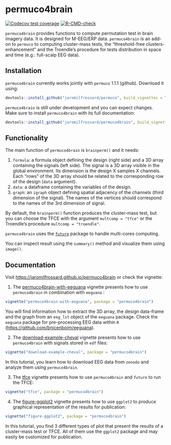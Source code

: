 
<!-- README.md is generated from README.Rmd. Please edit that file -->

# permuco4brain

<!-- badges: start -->

[![Codecov test
coverage](https://codecov.io/gh/jaromilfrossard/permuco4brain/branch/master/graph/badge.svg)](https://codecov.io/gh/jaromilfrossard/permuco4brain?branch=master)
[![R-CMD-check](https://github.com/jaromilfrossard/permuco4brain/workflows/R-CMD-check/badge.svg)](https://github.com/jaromilfrossard/permuco4brain/actions)
<!-- badges: end -->

`permuco4brain` provides functions to compute permutation test in brain
imagery data. It is designed for M-EEG/ERP data. `permuco4brain` is an
add-on to `permuco` to computing cluster-mass tests, the “threshold-free
clusters-enhancement” and the Troendle’s procedure for tests
distribution in space and time (e.g.: full-scalp EEG data).

## Installation

`permuco4brain` currently works jointly with `permuco` 1.1.1 (github).
Download it using:

``` r
devtools::install_github("jaromilfrossard/permuco", build_vignettes = TRUE)
```

`permuco4brain` is still under development and you can expect changes.
Make sure to install `permuco4brain` with its full documentation:

``` r
devtools::install_github("jaromilfrossard/permuco4brain", build_vignettes = TRUE)
```

## Functionality

The main function of `permuco4brain` is `brainperm()` and it needs:

1.  `formula`: a formula object defining the design (right side) and a
    3D array containing the signals (left side). The signal is a 3D
    array visible in the global environment. Its dimension is the design
    X samples X channels. Each “rows” of the 3D array should be related
    to the corresponding row of the design (`data` argument).
2.  `data`: a dataframe containing the variables of the design.
3.  `graph`: an `igraph` object defining spatial adjacency of the
    channels (third dimension of the signal). The names of the vertices
    should correspond to the names of the 3rd dimension of signal.

By default, the `brainperm()` function produces the cluster-mass test,
but you can choose the TFCE with the argument `multcomp = "tfce"` or the
Troendle’s procedure `multcomp = "troendle"`.

`permuco4brain` uses the
[`future`](https://CRAN.R-project.org/package=future) package to handle
multi-cores computing.

You can inspect result using the `summary()` method and visualize them
using `image()`.

## Documentation

Visit <https://jaromilfrossard.github.io/permuco4brain> or check the
vignette:

1.  The
    [permuco4brain-with-eeguana](https://jaromilfrossard.github.io/permuco4brain/articles/permuco4brain-with-eeguana.html)
    vignette presents how to use `permuco4brain` in combination with
    `eeguana` :

<!-- end list -->

``` r
vignette("permuco4brain-with-eeguana", package = "permuco4brain")
```

You will find information how to extract the 3D array, the design
data-frame and the graph from an `eeg_lst` object of the `eeguana`
package. Check the `eeguana` package for pre-processing EEG data within
`R` (<https://github.com/bnicenboim/eeguana>).

2.  The
    [download-example-cheval](https://jaromilfrossard.github.io/permuco4brain/articles/download-example-cheval.html)
    vignette presents how to use `permuco4brain` with signals stored in
    `edf` files:

<!-- end list -->

``` r
vignette("download-example-cheval", package = "permuco4brain")
```

In this tutorial, you learn how to download EEG data from `zenodo` and
analyze them using `permuco4brain`.

3.  The
    [tfce](https://jaromilfrossard.github.io/permuco4brain/articles/tfce.html)
    vignette presents how to use `permuco4brain` and `future` to run the
    TFCE:

<!-- end list -->

``` r
vignette("tfce", package = "permuco4brain")
```

4.  The
    [figure-ggplot2](https://jaromilfrossard.github.io/permuco4brain/articles/figure-ggplot2.html)
    vignette presents how to use `ggplot2` to produce graphical
    representation of the results for publication:

<!-- end list -->

``` r
vignette("figure-ggplot2", package = "permuco4brain")
```

In this tutorial, you find 3 different types of plot that present the
results of a cluster-mass test or TFCE. All of them use the `ggplot2`
package and may easily be customized for publication.
